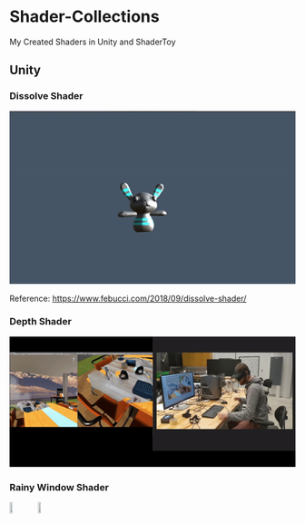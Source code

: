 # Shader-Collections
My Created Shaders in Unity and ShaderToy

## Unity
### Dissolve Shader

![Dissolve](https://github.com/Duotun/Shader-Collections/blob/main/Demos/dissolveShader.gif)

Reference: https://www.febucci.com/2018/09/dissolve-shader/

### Depth Shader

![Depth](https://github.com/Duotun/Shader-Collections/blob/main/Demos/BlendReality.gif)

### Rainy Window Shader

<img src ="https://github.com/Duotun/Shader-Collections/blob/main/Demos/Droplet_leaves.gif" height="40%" width="10%" style="float:left"> 
<img src ="https://github.com/Duotun/Shader-Collections/blob/main/Demos/RainyWindow_leaves.gif" height="40%" width="10%" style="float:left">
